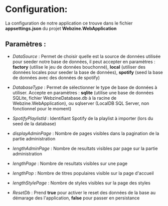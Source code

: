 ﻿# Configuration:
 
La configuration de notre application ce trouve dans le fichier **appsettings.json** du projet **Webzine.WebApplication**

## Paramètres :

- _DataSource_ : Permet de choisir quelle est la source de données utilisée pour seeder notre base de données,
  il peut accepter en paramètres : **factory** (utilise le jeu de données bouchonné),
 **local** (utiliser des données locales pour seeder la base de données),
**spotify** (seed la base de données avec des données de spotify)

- _DatabaseType_ : Permet de sélectionner le type de base de données à utiliser.
  Accepte en paramètres : **sqlite** (utilise une base de données SQLite, fichier WebzineDatabase.db à la racine de Webzine.WebApplication),
    ou sqlserver (LocalDB SQL Server, non fonctionnel pour le moment)

- _SpotifyPlaylistId_ : Identifiant Spotify de la playlist à importer (lors du seed de la database)

- _displayAdminPage_ : Nombre de pages visibles dans la pagination de la partie administration

- _lengthAdminPage_ : Nombre de resultats visibles par page sur la partie administration

- _lengthPage_ : Nombre de resultats visibles sur une page

- _lengthPop_ : Nombre de titres populaires visible sur la page d'accueil

- _lengthStylePage_ : Nombre de styles visibles sur la page des styles

- _ResetDb_ : Prend **true** pour activer le reset des données de la base au démarage des l'application,
  **false** pour passer en persistance 
    

